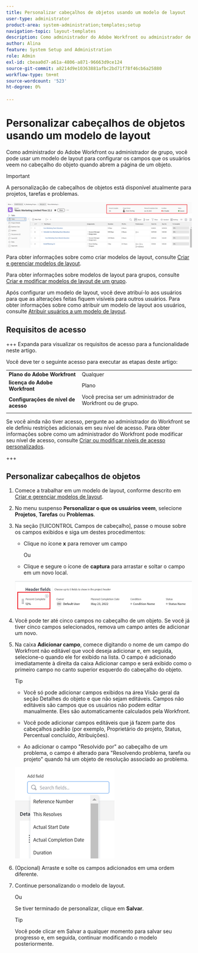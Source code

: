 ```yaml
---
title: Personalizar cabeçalhos de objetos usando um modelo de layout
user-type: administrator
product-area: system-administration;templates;setup
navigation-topic: layout-templates
description: Como administrador do Adobe Workfront ou administrador de grupo , você pode usar um modelo de layout para configurar os campos que os usuários veem no cabeçalho do objeto quando abrem a página de um objeto.
author: Alina
feature: System Setup and Administration
role: Admin
exl-id: cbeaa0d7-a61a-4806-a871-96663d9ce124
source-git-commit: a8214d9e10363881afbc2bd71f78f46cb6a25880
workflow-type: tm+mt
source-wordcount: '523'
ht-degree: 0%

---
```


# Personalizar cabeçalhos de objetos usando um modelo de layout

Como administrador do Adobe Workfront ou administrador de grupo, você pode usar um modelo de layout para configurar os campos que os usuários veem no cabeçalho do objeto quando abrem a página de um objeto.

>[!IMPORTANT]
>
>A personalização de cabeçalhos de objetos está disponível atualmente para projetos, tarefas e problemas.

![](assets/object-header-fields.png)

Para obter informações sobre como criar modelos de layout, consulte [Criar e gerenciar modelos de layout](../use-layout-templates/create-and-manage-layout-templates.md).

Para obter informações sobre modelos de layout para grupos, consulte [Criar e modificar modelos de layout de um grupo](../../../administration-and-setup/manage-groups/work-with-group-objects/create-and-modify-a-groups-layout-templates.md).

Após configurar um modelo de layout, você deve atribuí-lo aos usuários para que as alterações feitas fiquem visíveis para outros usuários. Para obter informações sobre como atribuir um modelo de layout aos usuários, consulte [Atribuir usuários a um modelo de layout](../use-layout-templates/assign-users-to-layout-template.md).

## Requisitos de acesso

+++ Expanda para visualizar os requisitos de acesso para a funcionalidade neste artigo.

Você deve ter o seguinte acesso para executar as etapas deste artigo:


<table>
  <tr>
   <td><strong>Plano do Adobe Workfront</strong>
   </td>
   <td>Qualquer
   </td>
  </tr>
  <tr>
   <td><strong>licença do Adobe Workfront</strong>
   </td>
   <td>Plano
   </td>
  </tr>
  <tr>
   <td><strong>Configurações de nível de acesso</strong>
   </td>
   <td>Você precisa ser um administrador de Workfront ou de grupo.
<p>
   </td>
  </tr>
</table>

Se você ainda não tiver acesso, pergunte ao administrador do Workfront se ele definiu restrições adicionais em seu nível de acesso. Para obter informações sobre como um administrador do Workfront pode modificar seu nível de acesso, consulte [Criar ou modificar níveis de acesso personalizados](../../add-users/configure-and-grant-access/create-modify-access-levels.md).

+++

## Personalizar cabeçalhos de objetos

1. Comece a trabalhar em um modelo de layout, conforme descrito em [Criar e gerenciar modelos de layout](../../customize-workfront/use-layout-templates/create-and-manage-layout-templates.md).
1. No menu suspenso **Personalizar o que os usuários veem**, selecione **Projetos**, **Tarefas** ou **Problemas**.

   <!--when this will be possible for more than 3 objects, at production, make this more general: update the sentence above to say "select an object you want to customize in the Customize what users see drop-down menu). -->

1. Na seção [!UICONTROL Campos de cabeçalho], passe o mouse sobre os campos exibidos e siga um destes procedimentos:
   * Clique no ícone **x** para remover um campo

     Ou

   * Clique e segure o ícone de **captura** para arrastar e soltar o campo em um novo local.

   <!--(NOTE: make sure the default names of these fields have not changed; otherwise, update screen shot)-->

   ![](assets/object-header-field-x-and-grab-icons-in-lt.png)

1. Você pode ter até cinco campos no cabeçalho de um objeto.
Se você já tiver cinco campos selecionados, remova um campo antes de adicionar um novo.
1. Na caixa **Adicionar campo**, comece digitando o nome de um campo do Workfront não editável que você deseja adicionar e, em seguida, selecione-o quando ele for exibido na lista. O campo é adicionado imediatamente à direita da caixa Adicionar campo e será exibido como o primeiro campo no canto superior esquerdo do cabeçalho do objeto.

   >[!TIP]
   >
   >* Você só pode adicionar campos exibidos na área Visão geral da seção Detalhes do objeto e que não sejam editáveis. Campos não editáveis são campos que os usuários não podem editar manualmente. Eles são automaticamente calculados pela Workfront.
   >
   >* Você pode adicionar campos editáveis que já fazem parte dos cabeçalhos padrão (por exemplo, Proprietário do projeto, Status, Percentual concluído, Atribuições).
   >
   >* Ao adicionar o campo &quot;Resolvido por&quot; ao cabeçalho de um problema, o campo é alterado para &quot;Resolvendo problema, tarefa ou projeto&quot; quando há um objeto de resolução associado ao problema.


   ![](assets/add-field-to-header-in-lt-list.png)


1. (Opcional) Arraste e solte os campos adicionados em uma ordem diferente.

1. Continue personalizando o modelo de layout.

   Ou

   Se tiver terminado de personalizar, clique em **Salvar**.

   >[!TIP]
   >
   >Você pode clicar em Salvar a qualquer momento para salvar seu progresso e, em seguida, continuar modificando o modelo posteriormente.
